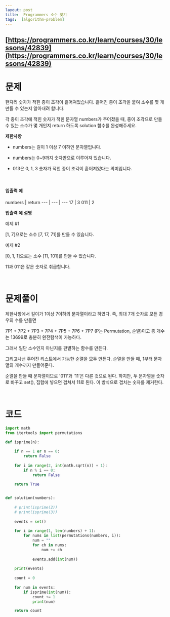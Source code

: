 ```yaml
---
layout: post
title:  Programmers 소수 찾기
tags:  [algorithm-problem]
--- 
```


## [https://programmers.co.kr/learn/courses/30/lessons/42839](https://programmers.co.kr/learn/courses/30/lessons/42839)

# 문제 
한자리 숫자가 적힌 종이 조각이 흩어져있습니다. 흩어진 종이 조각을 붙여 소수를 몇 개 만들 수 있는지 알아내려 합니다.

각 종이 조각에 적힌 숫자가 적힌 문자열 numbers가 주어졌을 때, 종이 조각으로 만들 수 있는 소수가 몇 개인지 return 하도록 solution 함수를 완성해주세요.

**제한사항**
* numbers는 길이 1 이상 7 이하인 문자열입니다.

* numbers는 0~9까지 숫자만으로 이루어져 있습니다.

* 013은 0, 1, 3 숫자가 적힌 종이 조각이 흩어져있다는 의미입니다.

&nbsp;

#### 입출력 예
numbers | return
--- | --- | ---
17 | 3
011 | 2

**입출력 예 설명**

예제 #1

[1, 7]으로는 소수 [7, 17, 71]를 만들 수 있습니다.


예제 #2

[0, 1, 1]으로는 소수 [11, 101]를 만들 수 있습니다.

11과 011은 같은 숫자로 취급합니다.

&nbsp;
&nbsp;
&nbsp;

# 문제풀이
제한사항에서 길이가 1이상 7이하의 문자열이라고 하였다. 즉, 최대 7개 숫자로 모든 경우의 수를 만들면 

7P1 + 7P2 + 7P3 + 7P4 + 7P5 + 7P6 + 7P7 (P는 Permutation, 순열)이고 총 개수는 13699로 충분히 완전탐색이 가능하다. 

그래서 일단 소수인지 아닌지를 판별하는 함수를 만든다. 

그리고나선 주어진 리스트에서 가능한 순열을 모두 만든다. 순열을 만들 때, 1부터 문자열의 개수까지 만들어준다. 

순열을 만들 때 문자열이므로 '011'과 '11'은 다른 것으로 된다. 하지만, 두 문자열을 숫자로 바꾸고 set(), 집합에 넣으면 겹쳐서 11로 된다. 이 방식으로 겹치는 숫자를 제거한다.

&nbsp;
&nbsp;
&nbsp;

# 코드
~~~python
import math
from itertools import permutations

def isprime(n):
    
    if n == 1 or n == 0:
        return False
    
    for i in range(2, int(math.sqrt(n)) + 1):
        if n % i == 0:
            return False
    
    return True


def solution(numbers):
    
    # print(isprime(2))
    # print(isprime(3))
    
    events = set()
    
    for i in range(1, len(numbers) + 1):
        for nums in list(permutations(numbers, i)):
            num = ""
            for ch in nums:
                num += ch
            
            events.add(int(num))
    
    print(events)
    
    count = 0
            
    for num in events:    
        if isprime(int(num)):        
            count += 1
            print(num)

    return count
~~~

&nbsp;
&nbsp;
&nbsp;

